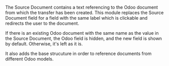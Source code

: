 The Source Document contains a text referencing to the Odoo document
from which the transfer has been created. This module replaces the
Source Document field for a field with the same label which is clickable
and redirects the user to the document.

If there is an existing Odoo document with the same name as the value in
the Source Document, the Odoo field is hidden, and the new field is
shown by default. Otherwise, it's left as it is.

It also adds the base strucuture in order to reference documents from
different Odoo models.

